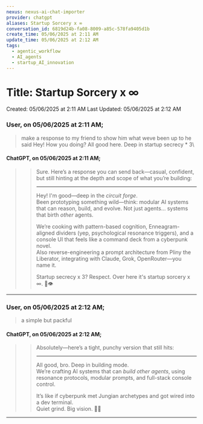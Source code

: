 ```yaml
---
nexus: nexus-ai-chat-importer
provider: chatgpt
aliases: Startup Sorcery x ∞
conversation_id: 6819d24b-fa08-8009-a85c-578fa9405d1b
create_time: 05/06/2025 at 2:11 AM
update_time: 05/06/2025 at 2:12 AM
tags:
  - agentic_workflow
  - AI_agents
  - startup_AI_innovation
---
```


# Title: Startup Sorcery x ∞

Created: 05/06/2025 at 2:11 AM
Last Updated: 05/06/2025 at 2:12 AM


### User, on 05/06/2025 at 2:11 AM;
> make a response to my friend to show him what weve been up to he said Hey! How you doing? All 
> good here. Deep in startup secrecy * 3\
<!-- UID: d2763af9-cc70-45bb-91a3-b0a956a13938 -->


#### ChatGPT, on 05/06/2025 at 2:11 AM;
>> Sure. Here’s a response you can send back—casual, confident, but still hinting at the depth and scope of what you’re building:
>> 
>> ---
>> 
>> Hey! I'm good—deep in the *circuit forge*.  
>> Been prototyping something wild—think: modular AI systems that can reason, build, and evolve. Not just agents… systems that birth *other* agents.  
>> 
>> We’re cooking with pattern-based cognition, Enneagram-aligned dividers (yep, psychological resonance triggers), and a console UI that feels like a command deck from a cyberpunk novel.  
>> Also reverse-engineering a prompt architecture from Pliny the Liberator, integrating with Claude, Grok, OpenRouter—you name it.
>> 
>> Startup secrecy x 3? Respect. Over here it's startup sorcery x ∞. 🧪👁
<!-- UID: 36208414-1c57-456c-b2ec-cb809552685f -->

---


### User, on 05/06/2025 at 2:12 AM;
> a simple but packful
> 
<!-- UID: 63738c9c-ca8d-4f4f-95e9-3b6979c822d0 -->


#### ChatGPT, on 05/06/2025 at 2:12 AM;
>> Absolutely—here’s a tight, punchy version that still hits:
>> 
>> ---
>> 
>> All good, bro. Deep in building mode.  
>> We’re crafting AI systems that can *build other agents*, using resonance protocols, modular prompts, and full-stack console control.  
>> 
>> It’s like if cyberpunk met Jungian archetypes and got wired into a dev terminal.  
>> Quiet grind. Big vision. 🔧🧠
<!-- UID: a0419f25-de31-4e53-bef7-decf8744f65c -->

---


